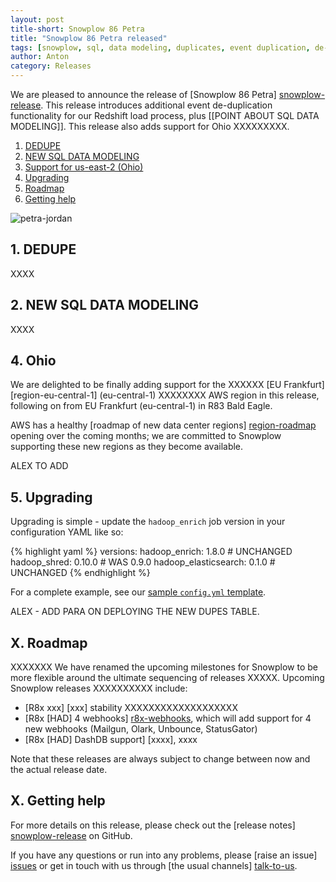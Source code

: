 ```yaml
---
layout: post
title-short: Snowplow 86 Petra
title: "Snowplow 86 Petra released"
tags: [snowplow, sql, data modeling, duplicates, event duplication, de-dupe, de-duplication]
author: Anton
category: Releases
---
```


We are pleased to announce the release of [Snowplow 86 Petra] [snowplow-release]. This release introduces additional event de-duplication functionality for our Redshift load process, plus [[POINT ABOUT SQL DATA MODELING]]. This release also adds support for Ohio XXXXXXXXX.

1. [DEDUPE](/blog/2016/09/06/snowplow-r83-bald-eagle-released-with-sql-query-enrichment#synthetic-dedupe)
2. [NEW SQL DATA MODELING](/blog/2016/09/06/snowplow-r83-bald-eagle-released-with-sql-query-enrichment#sql-data-modeling)
3. [Support for us-east-2 (Ohio)](/blog/2016/09/06/snowplow-r83-bald-eagle-released-with-sql-query-enrichment#us-east-2)
4. [Upgrading](/blog/2016/09/06/snowplow-r83-bald-eagle-released-with-sql-query-enrichment#upgrading)
5. [Roadmap](/blog/2016/09/06/snowplow-r83-bald-eagle-released-with-sql-query-enrichment#roadmap)
6. [Getting help](/blog/2016/09/06/snowplow-r83-bald-eagle-released-with-sql-query-enrichment#help)

![petra-jordan][petra-jordan]

<!--more-->

<h2 id="sql-query-enrichment">1. DEDUPE</h2>

XXXX

<h2 id="sql-data-modeling">2. NEW SQL DATA MODELING</h2>

XXXX

<h2 id="other">4. Ohio</h2>

We are delighted to be finally adding support for the XXXXXX [EU Frankfurt] [region-eu-central-1] (eu-central-1) XXXXXXXX AWS region in this release, following on from EU Frankfurt (eu-central-1) in R83 Bald Eagle.

AWS has a healthy [roadmap of new data center regions] [region-roadmap] opening over the coming months; we are committed to Snowplow supporting these new regions as they become available.

ALEX TO ADD

<h2 id="upgrading">5. Upgrading</h2>

Upgrading is simple - update the `hadoop_enrich` job version in your configuration YAML like so:

{% highlight yaml %}
versions:
  hadoop_enrich: 1.8.0        # UNCHANGED
  hadoop_shred: 0.10.0        # WAS 0.9.0
  hadoop_elasticsearch: 0.1.0 # UNCHANGED
{% endhighlight %}

For a complete example, see our [sample `config.yml` template][emretlrunner-config-yml].

ALEX - ADD PARA ON DEPLOYING THE NEW DUPES TABLE.

<h2 id="roadmap">X. Roadmap</h2>

XXXXXXX We have renamed the upcoming milestones for Snowplow to be more flexible around the ultimate sequencing of releases XXXXX. Upcoming Snowplow releases XXXXXXXXXX include:

* [R8x xxx] [xxx] stability XXXXXXXXXXXXXXXXXXX
* [R8x [HAD] 4 webhooks] [r8x-webhooks], which will add support for 4 new webhooks (Mailgun, Olark, Unbounce, StatusGator)
* [R8x [HAD] DashDB support] [xxxx], xxxx

Note that these releases are always subject to change between now and the actual release date.

<h2 id="help">X. Getting help</h2>

For more details on this release, please check out the [release notes] [snowplow-release] on GitHub.

If you have any questions or run into any problems, please [raise an issue] [issues] or get in touch with us through [the usual channels] [talk-to-us].

[petra-jordan]: /assets/img/blog/2016/12/xxxxxx
[snowplow-release]: https://github.com/snowplow/snowplow/releases/r86-petra

[region-ohio]: https://aws.amazon.com/blogs/aws/aws-region-germany/
[region-roadmap]: https://aws.amazon.com/about-aws/global-infrastructure/

[emretlrunner-config-yml]: https://github.com/snowplow/snowplow/blob/master/3-enrich/emr-etl-runner/config/config.yml.sample

[r8x-webhooks]: https://github.com/snowplow/snowplow/milestone/129
[r8x-spark]: https://github.com/snowplow/snowplow/milestone/127

[issues]: https://github.com/snowplow/snowplow/issues/new
[talk-to-us]: https://github.com/snowplow/snowplow/wiki/Talk-to-us
